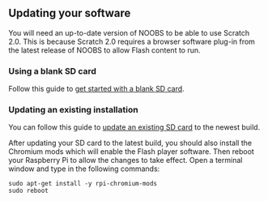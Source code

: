 ## Updating your software

You will need an up-to-date version of NOOBS to be able to use Scratch 2.0. This is because Scratch 2.0 requires a browser software plug-in from the latest release of NOOBS to allow Flash content to run.

### Using a blank SD card

Follow this guide to [get started with a blank SD card](https://projects.raspberrypi.org/en/projects/software-guide/quickstart/).

### Updating an existing installation
You can follow this guide to [update an existing SD card](https://projects.raspberrypi.org/en/projects/software-guide/update-sd-card/) to the newest build.

After updating your SD card to the latest build, you should also install the Chromium mods which will enable the Flash player software. Then reboot your Raspberry Pi to allow the changes to take effect. Open a terminal window and type in the following commands:

```
sudo apt-get install -y rpi-chromium-mods
sudo reboot
```

